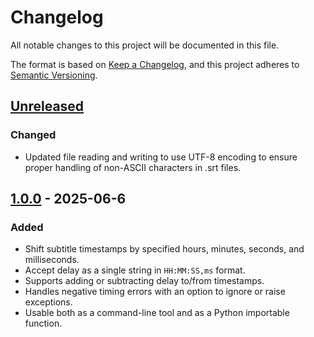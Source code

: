 # Changelog

All notable changes to this project will be documented in this file.

The format is based on [Keep a Changelog](https://keepachangelog.com/en/1.1.0/),
and this project adheres to [Semantic Versioning](https://semver.org/spec/v2.0.0.html).

## [Unreleased]

### Changed

- Updated file reading and writing to use UTF-8 encoding to ensure proper handling of non-ASCII characters in .srt files.

## [1.0.0] - 2025-06-6

### Added

- Shift subtitle timestamps by specified hours, minutes, seconds, and milliseconds.
- Accept delay as a single string in `HH:MM:SS,ms` format.
- Supports adding or subtracting delay to/from timestamps.
- Handles negative timing errors with an option to ignore or raise exceptions.
- Usable both as a command-line tool and as a Python importable function.

[unreleased]: https://github.com/BhagyaJyoti22006/srt-time-tweaker/compare/v1.0.0...HEAD
[1.0.0]: https://github.com/BhagyaJyoti22006/srt-time-tweaker/releases/tag/v1.0.0